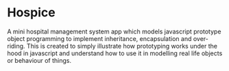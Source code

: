 # Hospice
A mini hospital management system app which models javascript prototype object programming to implement inheritance, encapsulation and over-riding. This is created to simply illustrate how prototyping works under the hood in javascript and understand how to use it in modelling real life objects or behaviour of things.
